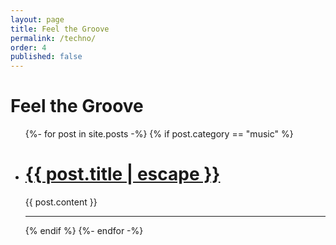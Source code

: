 ```yaml
---
layout: page
title: Feel the Groove
permalink: /techno/
order: 4
published: false
---
```


<div markdown="1">
<h1 id="grooveTitle" class="centered-title" data-title="Feel the Groove">Feel the Groove</h1>

<ul class="post-list">
  {%- for post in site.posts -%}
  {% if post.category == "music" %}
  <li>
    <h1>
      <a class="post-link" href="{{ post.url | relative_url }}">
        {{ post.title | escape }}
      </a>
    </h1>
    {{ post.content }}
    <hr>
  </li>
  {% endif %}
  {%- endfor -%}
</ul>
</div>

<script src="{{ '/assets/js/grooveFonts.js' | relative_url }}"></script>
<link rel="stylesheet" href="{{ '/assets/css/techno.css' | relative_url }}">
